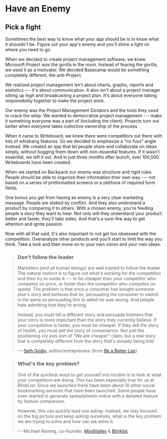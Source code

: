 Have an Enemy
=============

Pick a fight
------------

Sometimes the best way to know what your app should be is to know what
it shouldn't be. Figure out your app's enemy and you'll shine a light
on where you need to go.

When we decided to create project management software, we knew Microsoft
Project was the gorilla in the room. Instead of fearing the gorilla, we
used it as a motivator. We decided Basecamp would be something
completely different, the anti-Project.

We realized project management isn't about charts, graphs, reports and
statistics --- it's about communication. It also isn't about a project
manager sitting up high and broadcasting a project plan. It's about
everyone taking responsibility together to make the project work.

Our enemy was the Project Management Dictators and the tools they used
to crack the whip. We wanted to democratize project management --- make
it something everyone was a part of (including the client). Projects
turn out better when everyone takes collective ownership of the process.

When it came to Writeboard, we knew there were competitors out there
with lots of whizbang features. So we decided to emphasize a "no fuss"
angle instead. We created an app that let people share and collaborate
on ideas simply, without bogging them down with non-essential features.
If it wasn't essential, we left it out. And in just three months after
launch, over 100,000 Writeboards have been created.

When we started on Backpack our enemy was structure and rigid rules.
People should be able to organize their information their own way ---
not based on a series of preformatted screens or a plethora of required
form fields.

One bonus you get from having an enemy is a very clear marketing
message. People are stoked by conflict. And they also understand a
product by comparing it to others. With a chosen enemy, you're feeding
people a story they want to hear. Not only will they understand your
product better and faster, they'll take sides. And that's a sure-fire
way to get attention and ignite passion.

Now with all that said, it's also important to not get too obsessed
with the competition. Overanalyze other products and you'll start to
limit the way you think. Take a look and then move on to your own vision
and your own ideas.

> ### Don't follow the leader
> 
> Marketers (and all human beings) are well trained to follow the leader.
> The natural instinct is to figure out what's working for the
> competition and then try to outdo it --- to be cheaper than your
> competitor who competes on price, or faster than the competitor who
> competes on speed. The problem is that once a consumer has bought
> someone else's story and believes that lie, persuading the consumer to
> switch is the same as persuading him to admit he was wrong. And people
> hate admitting that they're wrong.
> 
> Instead, you must tell a different story and persuade listeners that
> your story is more important than the story they currently believe. If
> your competition is faster, you must be cheaper. If they sell the story
> of health, you must sell the story of convenience. Not just the
> positioning x/y axis sort of "We are cheaper" claim, but a real story
> that is completely different from the story that's already being told.
> 
> ---[Seth Godin](http://sethgodin.typepad.com/), author/entrepreneur
> (from [Be a Better Liar](http://www.moveahead1.com/articles/article_details.asp?id=33))

> ### What's the key problem?
> 
> One of the quickest ways to get yourself into trouble is to look at what
> your competitors are doing. This has been especially true for us at
> BlinkList. Since we launched there have been about 10 other social
> bookmarking services that have been launched. Some people have even
> started to generate spreadsheets online with a detailed feature by
> feature comparison.
> 
> However, this can quickly lead one astray. Instead, we stay focused on
> the big picture and keep asking ourselves, what is the key problem we
> are trying to solve and how can we solve it.
> 
> ---Michael Reining, co-founder, [MindValley](http://www.mindvalley.com/) & [Blinklist](http://www.blinklist.com/)
